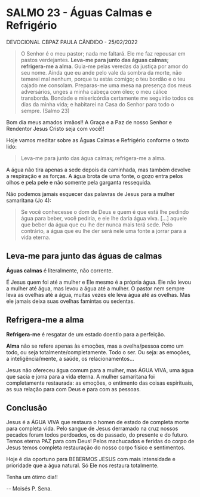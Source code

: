 # SALMO 23 - Águas Calmas e Refrigério

DEVOCIONAL CBPAZ PAULA CÂNDIDO - 25/02/2022 

> O Senhor é o meu pastor; nada me faltará. Ele me faz repousar em pastos verdejantes. **Leva-me para junto das águas calmas;
refrigera-me a alma**. Guia-me pelas veredas da justiça por amor do seu nome. Ainda que eu ande pelo vale da sombra da morte, não temerei mal nenhum,  porque tu estás comigo; o teu bordão e o teu cajado me consolam. Preparas-me uma mesa na presença dos meus adversários, unges a minha cabeça com óleo; o meu cálice transborda. Bondade e misericórdia certamente me seguirão todos os dias da minha vida; e habitarei na Casa do Senhor para todo o sempre. (Salmo 23)

Bom dia meus amados irmãos!!
A Graça e a Paz de nosso Senhor e Rendentor Jesus Cristo seja com você!!

Hoje vamos meditar sobre as Águas Calmas e Refrigério conforme o texto lido:

> Leva-me para junto das água calmas; refrigera-me a alma.

A água não tira apenas a sede depois da caminhada, mas também
devolve a respiração e as forças. A água brota de uma
fonte, o gozo entra pelos olhos e pela pele e não somente pela garganta
ressequida.

Não podemos jamais esquecer das palavras de Jesus para a mulher samaritana (Jo 4):

> Se você conhecesse o dom de Deus e quem é que está lhe pedindo água para beber, 
> você pediria, e ele lhe daria água viva.
> [...] aquele que beber da água que eu lhe der nunca mais terá sede.
> Pelo contrário, a água que eu lhe der será nele uma fonte a jorrar para a vida eterna.

## Leva-me para junto das águas de calmas

**Águas calmas** é literalmente, não corrente.

É Jesus quem foi até a mulher e Ele mesmo é a própria água. Ele não levou a mulher até água, mas levou a água até a mulher.
O pastor nem sempre leva as ovelhas até a água, muitas vezes ele leva água até as ovelhas. 
Mas ele jamais deixa suas ovelhas famintas ou sedentas.

## Refrigera-me a alma

**Refrigera-me** é resgatar de um estado doentio para a perfeição.

**Alma** não se refere apenas às emoções, mas a ovelha/pessoa como um todo, ou seja totalmente/completamente. Todo o ser. Ou seja: as emoções, a inteligência/mente, a saúde, os relacionamentos...

Jesus não ofereceu água comum para a mulher, mas ÁGUA VIVA, uma água que sacia e jorra para a vida eterna.
A mulher samaritana foi completamente restaurada: as emoções, o entimento das coisas espirituais, as sua relação para com Deus e para com as pessoas.

## Conclusão

Jesus é a ÁGUA VIVA que restaura o homen de estado de completa morte para completa vida.
Pelo sangue de Jesus derramado na cruz nossos pecados foram todos perdoados, os do passado, do presente e do futuro. Temos eterna PAZ para com Deus!
Pelos machucados e feridas do corpo de Jesus temos completa restauração do nosso corpo físico e sentimentos.

Hoje é dia oportuno para BEBERMOS JESUS com mais intensidade e prioridade que a água natural. Só Ele nos restaura totalmente.

Tenha um ótimo dia!!

--
Moisés P. Sena.
